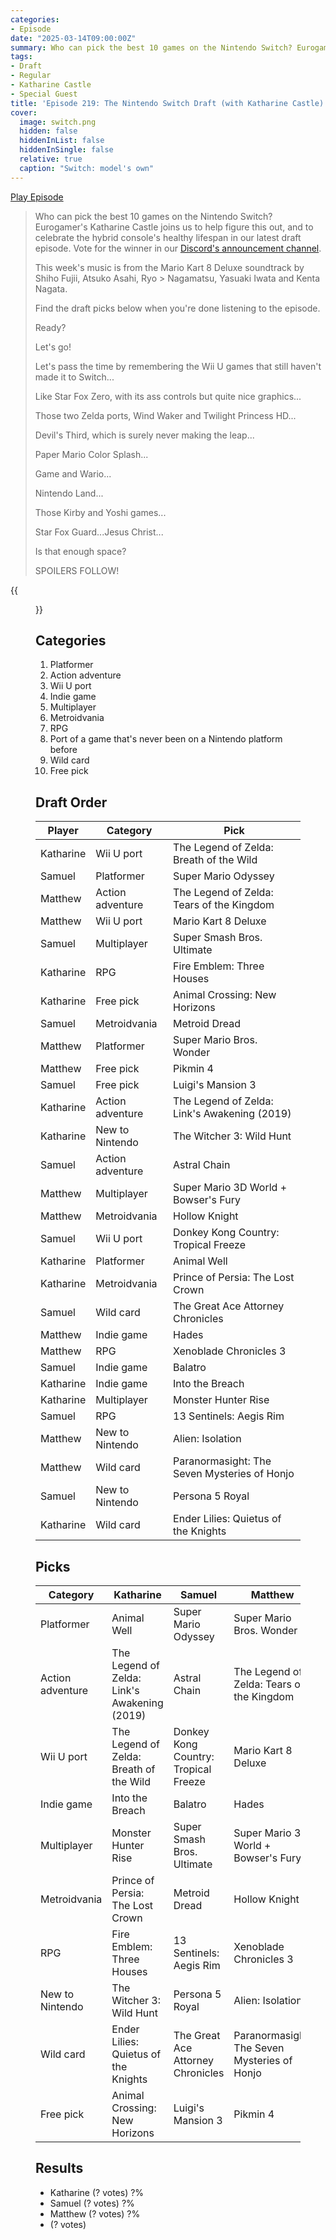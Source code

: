 ```yaml
---
categories:
- Episode
date: "2025-03-14T09:00:00Z"
summary: Who can pick the best 10 games on the Nintendo Switch? Eurogamer's Katharine Castle joins us to help figure this out.
tags:
- Draft
- Regular
- Katharine Castle
- Special Guest
title: 'Episode 219: The Nintendo Switch Draft (with Katharine Castle)'
cover: 
  image: switch.png
  hidden: false
  hiddenInList: false
  hiddenInSingle: false
  relative: true
  caption: "Switch: model's own"
---
```


[Play Episode](https://www.patreon.com/posts/episode-219-with-124308837)
> Who can pick the best 10 games on the Nintendo Switch? Eurogamer's Katharine Castle joins us to help figure this out, and to celebrate the hybrid console's healthy lifespan in our latest draft episode. Vote for the winner in our [Discord's announcement channel](https://discord.gg/jrpYKSSx7E).
> 
> This week's music is from the Mario Kart 8 Deluxe soundtrack by Shiho Fujii, Atsuko Asahi, Ryo > Nagamatsu, Yasuaki Iwata and Kenta Nagata.
> 
> Find the draft picks below when you're done listening to the episode.
> 
> Ready?
> 
> Let's go!
> 
> Let's pass the time by remembering the Wii U games that still haven't made it to Switch...
> 
> Like Star Fox Zero, with its ass controls but quite nice graphics...
> 
> Those two Zelda ports, Wind Waker and Twilight Princess HD...
> 
> Devil's Third, which is surely never making the leap...
> 
> Paper Mario Color Splash...
> 
> Game and Wario...
> 
> Nintendo Land...
> 
> Those Kirby and Yoshi games...
> 
> Star Fox Guard...Jesus Christ...
> 
> Is that enough space?
> 
> SPOILERS FOLLOW!

{{<figure 
    src="airing-cupboard.png" 
    alt="Airing Cupboard">}}

## Categories
1. Platformer
2. Action adventure
3. Wii U port
4. Indie game
5. Multiplayer
6. Metroidvania
7. RPG
8. Port of a game that's never been on a Nintendo platform before
9. Wild card
10. Free pick

## Draft Order

| Player  | Category  | Pick                                  |
|-----------|-----|------------------------------------------------|
| Katharine | Wii U port | The Legend of Zelda: Breath of the Wild |
| Samuel | Platformer | Super Mario Odyssey |
| Matthew | Action adventure | The Legend of Zelda: Tears of the Kingdom |
| Matthew | Wii U port | Mario Kart 8 Deluxe |
| Samuel | Multiplayer | Super Smash Bros. Ultimate |
| Katharine | RPG | Fire Emblem: Three Houses |
| Katharine | Free pick | Animal Crossing: New Horizons |
| Samuel | Metroidvania | Metroid Dread |
| Matthew | Platformer | Super Mario Bros. Wonder |
| Matthew | Free pick | Pikmin 4 |
| Samuel | Free pick | Luigi's Mansion 3 |
| Katharine | Action adventure | The Legend of Zelda: Link's Awakening (2019) |
| Katharine | New to Nintendo | The Witcher 3: Wild Hunt |
| Samuel | Action adventure | Astral Chain |
| Matthew | Multiplayer | Super Mario 3D World + Bowser's Fury |
| Matthew | Metroidvania | Hollow Knight |
| Samuel | Wii U port | Donkey Kong Country: Tropical Freeze |
| Katharine | Platformer | Animal Well |
| Katharine | Metroidvania | Prince of Persia: The Lost Crown |
| Samuel | Wild card | The Great Ace Attorney Chronicles |
| Matthew | Indie game | Hades |
| Matthew | RPG | Xenoblade Chronicles 3 |
| Samuel | Indie game | Balatro |
| Katharine | Indie game | Into the Breach |
| Katharine | Multiplayer | Monster Hunter Rise |
| Samuel | RPG | 13 Sentinels: Aegis Rim |
| Matthew | New to Nintendo | Alien: Isolation |
| Matthew | Wild card | Paranormasight: The Seven Mysteries of Honjo |
| Samuel | New to Nintendo | Persona 5 Royal |
| Katharine | Wild card | Ender Lilies: Quietus of the Knights |



## Picks

| Category         | Katharine | Samuel | Matthew |
|------------------|---------|---|--|
| Platformer | Animal Well | Super Mario Odyssey | Super Mario Bros. Wonder |
| Action adventure | The Legend of Zelda: Link's Awakening (2019) | Astral Chain | The Legend of Zelda: Tears of the Kingdom |
| Wii U port | The Legend of Zelda: Breath of the Wild | Donkey Kong Country: Tropical Freeze | Mario Kart 8 Deluxe |
| Indie game | Into the Breach | Balatro | Hades |
| Multiplayer | Monster Hunter Rise | Super Smash Bros. Ultimate | Super Mario 3D World + Bowser's Fury |
| Metroidvania | Prince of Persia: The Lost Crown | Metroid Dread | Hollow Knight |
| RPG | Fire Emblem: Three Houses | 13 Sentinels: Aegis Rim | Xenoblade Chronicles 3 |
| New to Nintendo | The Witcher 3: Wild Hunt | Persona 5 Royal | Alien: Isolation |
| Wild card | Ender Lilies: Quietus of the Knights | The Great Ace Attorney Chronicles | Paranormasight: The Seven Mysteries of Honjo |
| Free pick | Animal Crossing: New Horizons | Luigi's Mansion 3 | Pikmin 4 |

## Results

- Katharine (? votes) ?%
- Samuel (? votes) ?%
- Matthew (? votes) ?%
- (? votes)